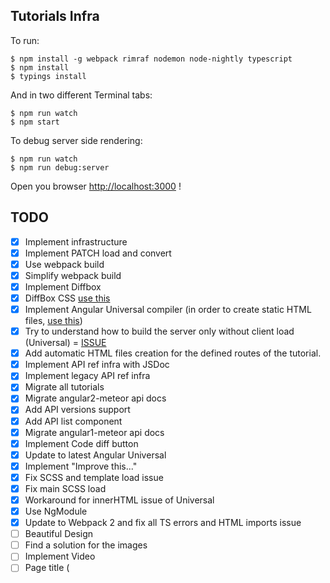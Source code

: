 ## Tutorials Infra

To run:

    $ npm install -g webpack rimraf nodemon node-nightly typescript
    $ npm install
    $ typings install
    
And in two different Terminal tabs:
    
    $ npm run watch
    $ npm start 
    
To debug server side rendering:

    $ npm run watch
    $ npm run debug:server 

Open you browser [http://localhost:3000](http://localhost:3000) !
    
## TODO

- [x] Implement infrastructure
- [x] Implement PATCH load and convert
- [x] Use webpack build
- [x] Simplify webpack build
- [x] Implement Diffbox
- [x] DiffBox CSS [use this](https://github.com/meteor/tutorial-tools/blob/master/tutorial-diff-box/diff-box.less)
- [x] Implement Angular Universal compiler (in order to create static HTML files, [use this](https://github.com/angular/universal-starter/blob/master/webpack.config.js))
- [x] Try to understand how to build the server only without client load (Universal) = [ISSUE](https://github.com/angular/universal/issues/509) 
- [x] Add automatic HTML files creation for the defined routes of the tutorial.
- [x] Implement API ref infra with JSDoc
- [x] Implement legacy API ref infra
- [x] Migrate all tutorials
- [x] Migrate angular2-meteor api docs
- [x] Add API versions support
- [x] Add API list component
- [x] Migrate angular1-meteor api docs
- [x] Implement Code diff button
- [x] Update to latest Angular Universal
- [x] Implement "Improve this..."
- [x] Fix SCSS and template load issue
- [x] Fix main SCSS load
- [x] Workaround for innerHTML issue of Universal
- [x] Use NgModule
- [x] Update to Webpack 2 and fix all TS errors and HTML imports issue
- [ ] Beautiful Design
- [ ] Find a solution for the images
- [ ] Implement Video
- [ ] Page title (<title>)
- [ ] SEO support (keyword tags in <head>) + Site map (Waiting for SeoService from Universal)

## When done:
- [ ] Remove angular2-meteor website and split the infrastructure for the usage.   
- [ ] Prepare for publish as NPM package